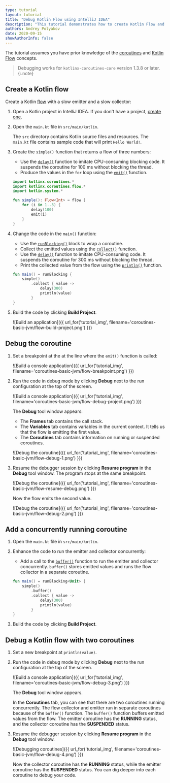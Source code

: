 ```yaml
---
type: tutorial
layout: tutorial
title: "Debug Kotlin Flow using IntelliJ IDEA"
description: "This tutorial demonstrates how to create Kotlin Flow and debug it using IntelliJ IDEA."
authors: Andrey Polyakov
date: 2020-09-15
showAuthorInfo: false
---
```


The tutorial assumes you have prior knowledge of the [coroutines](https://kotlinlang.org/docs/reference/coroutines/coroutines-guide.html) and [Kotlin Flow](https://kotlinlang.org/docs/reference/coroutines/flow.html#flows) concepts.

> Debugging works for `kotlinx-coroutines-core` version 1.3.8 or later.
{:.note}

## Create a Kotlin flow

Create a Kotlin [flow](https://kotlin.github.io/kotlinx.coroutines/kotlinx-coroutines-core/kotlinx.coroutines.flow/flow.html) with a slow emitter and a slow collector:

1. Open a Kotlin project in IntelliJ IDEA. If you don't have a project, [create one](/docs/tutorials/jvm-get-started.html#create-an-application).

2. Open the `main.kt` file in `src/main/kotlin`.

   The `src` directory contains Kotlin source files and resources. The `main.kt` file contains sample code that will print `Hello World!`.

2. Create the `simple()` function that returns a flow of three numbers:
   
   * Use the [`delay()`](https://kotlin.github.io/kotlinx.coroutines/kotlinx-coroutines-core/kotlinx.coroutines/delay.html) function to imitate CPU-consuming blocking code. It suspends the coroutine for 100 ms without blocking the thread.
   * Produce the values in the `for` loop using the [`emit()`](https://kotlin.github.io/kotlinx.coroutines/kotlinx-coroutines-core/kotlinx.coroutines.flow/-flow-collector/emit.html) function.

   <div class="sample" markdown="1" theme="idea" mode="kotlin" data-highlight-only>

   ```kotlin
   import kotlinx.coroutines.*
   import kotlinx.coroutines.flow.*
   import kotlin.system.*

   fun simple(): Flow<Int> = flow {
       for (i in 1..3) {
           delay(100)
           emit(i)
       }
   }
   ```

   </div>

3. Change the code in the `main()` function:

   * Use the [`runBlocking()`](https://kotlin.github.io/kotlinx.coroutines/kotlinx-coroutines-core/kotlinx.coroutines/run-blocking.html) block to wrap a coroutine.
   * Collect the emitted values using the [`collect()`](https://kotlin.github.io/kotlinx.coroutines/kotlinx-coroutines-core/kotlinx.coroutines.flow/collect.html) function.
   * Use the [`delay()`](https://kotlin.github.io/kotlinx.coroutines/kotlinx-coroutines-core/kotlinx.coroutines/delay.html) function to imitate CPU-consuming code. It suspends the coroutine for 300 ms without blocking the thread.
   * Print the collected value from the flow using the [`println()`](/api/latest/jvm/stdlib/stdlib/kotlin.io/println.html) function.

   <div class="sample" markdown="1" theme="idea" mode="kotlin" data-highlight-only>

   ```kotlin
   fun main() = runBlocking {
       simple()
           .collect { value ->
               delay(300)
               println(value)
           }
   }
   ```

   </div>

4. Build the code by clicking **Build Project**.

   ![Build an application]({{ url_for('tutorial_img', filename='coroutines-basic-jvm/flow-build-project.png') }})

## Debug the coroutine

1. Set a breakpoint at the at the line where the `emit()` function is called:

   ![Build a console application]({{ url_for('tutorial_img', filename='coroutines-basic-jvm/flow-breakpoint.png') }})

2. Run the code in debug mode by clicking **Debug** next to the run configuration at the top of the screen.

   ![Build a console application]({{ url_for('tutorial_img', filename='coroutines-basic-jvm/flow-debug-project.png') }})

   The **Debug** tool window appears: 
      * The **Frames** tab contains the call stack.
      * The **Variables** tab contains variables in the current context. It tells us that the flow is emitting the first value.
      * The **Coroutines** tab contains information on running or suspended coroutines.

   ![Debug the coroutine]({{ url_for('tutorial_img', filename='coroutines-basic-jvm/flow-debug-1.png') }})

3. Resume the debugger session by clicking **Resume program** in the **Debug** tool window. The program stops at the same breakpoint.

   ![Debug the coroutine]({{ url_for('tutorial_img', filename='coroutines-basic-jvm/flow-resume-debug.png') }})

   Now the flow emits the second value.

   ![Debug the coroutine]({{ url_for('tutorial_img', filename='coroutines-basic-jvm/flow-debug-2.png') }})

## Add a concurrently running coroutine

1. Open the `main.kt` file in `src/main/kotlin`.

2. Enhance the code to run the emitter and collector concurrently:

   * Add a call to the [`buffer()`](https://kotlin.github.io/kotlinx.coroutines/kotlinx-coroutines-core/kotlinx.coroutines.flow/buffer.html) function to run the emitter and collector concurrently. `buffer()` stores emitted values and runs the flow collector in a separate coroutine. 
   
   <div class="sample" markdown="1" theme="idea" mode="kotlin" data-highlight-only>

   ```kotlin
   fun main() = runBlocking<Unit> {
       simple()
           .buffer()
           .collect { value ->
               delay(300)
               println(value)
           }
   }
   ```

   </div>

4. Build the code by clicking **Build Project**.

## Debug a Kotlin flow with two coroutines

1. Set a new breakpoint at `println(value)`.

2. Run the code in debug mode by clicking **Debug** next to the run configuration at the top of the screen.

   ![Build a console application]({{ url_for('tutorial_img', filename='coroutines-basic-jvm/flow-debug-3.png') }})

   The **Debug** tool window appears.

   In the **Coroutines** tab, you can see that there are two coroutines running concurrently. The flow collector and emitter run in separate coroutines because of the `buffer()` function.
   The `buffer()` function buffers emitted values from the flow.
   The emitter coroutine has the **RUNNING** status, and the collector coroutine has the **SUSPENDED** status.

2. Resume the debugger session by clicking **Resume program** in the **Debug** tool window.

   ![Debugging coroutines]({{ url_for('tutorial_img', filename='coroutines-basic-jvm/flow-debug-4.png') }})

   Now the collector coroutine has the **RUNNING** status, while the emitter coroutine has the **SUSPENDED** status.
   You can dig deeper into each coroutine to debug your code.